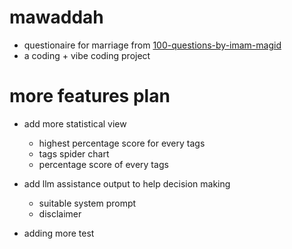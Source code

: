 # mawaddah

- questionaire for marriage from [100-questions-by-imam-magid](https://www.rahmaa.org/resources/100-questions-by-imam-magid/)
- a coding + vibe coding project

# more features plan

- add more statistical view 
    - highest percentage score for every tags
    - tags spider chart
    - percentage score of every tags

- add llm assistance output to help decision making
    - suitable system prompt
    - disclaimer

- adding more test 
